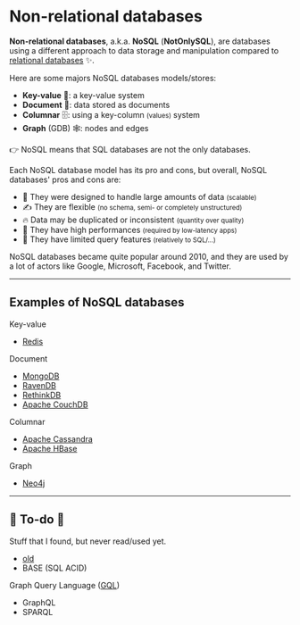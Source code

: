 # Non-relational databases

<div class="row row-cols-md-2"><div>

**Non-relational databases**, a.k.a. **NoSQL** (**NotOnlySQL**), are databases using a different approach to data storage and manipulation compared to [relational databases](/programming-languages/databases/relational/_knowledge/index.md) ✨.

Here are some majors NoSQL databases models/stores:

* **Key-value** 🔑: a key-value system
* **Document** 📂: data stored as documents
* **Columnar** 🗄️: using a key-column <small>(values)</small> system
* **Graph** (GDB) 🕸️: nodes and edges

👉 NoSQL means that SQL databases are not the only databases.
</div><div>

Each NoSQL database model has its pro and cons, but overall, NoSQL databases' pros and cons are:

* 🌱 They were designed to handle large amounts of data <small>(scalable)</small>
* ✍️ They are flexible <small>(no schema, semi- or completely unstructured)</small>
* 🔥 Data may be duplicated or inconsistent <small>(quantity over quality)</small>
* 🚀 They have high performances <small>(required by low-latency apps)</small>
* 📒 They have limited query features <small>(relatively to SQL/...)</small>

NoSQL databases became quite popular around 2010, and they are used by a lot of actors like Google, Microsoft, Facebook, and Twitter.
</div></div>

<hr class="sep-both">

## Examples of NoSQL databases

<div class="row row-cols-md-2"><div>

Key-value

* [Redis](key-value/redis.md)

Document

* [MongoDB](document/mongodb.md)
* [RavenDB](https://ravendb.net/)
* [RethinkDB](https://rethinkdb.com/)
* [Apache CouchDB](https://docs.couchdb.org/en/stable/)
</div><div>

Columnar

* [Apache Cassandra](https://cassandra.apache.org/_/index.html)
* [Apache HBase](https://hbase.apache.org/)

Graph

* [Neo4j](graph/neo4j.md)
</div></div>

<hr class="sep-both">

## 👻 To-do 👻

Stuff that I found, but never read/used yet.

<div class="row row-cols-md-2"><div>

* [old](nosql/_old.md)
* BASE (SQL ACID)
</div><div>

Graph Query Language ([GQL](https://en.wikipedia.org/wiki/Graph_Query_Language))

* GraphQL
* SPARQL
</div></div>